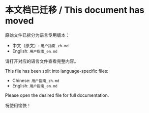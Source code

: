 # 本文档已迁移 / This document has moved

原始文件已拆分为语言专用版本：

- 中文（原文）: `用户指南_zh.md`
- English: `用户指南_en.md`

请打开对应的语言文件查看完整内容。

This file has been split into language-specific files:

- Chinese: `用户指南_zh.md`
- English: `用户指南_en.md`

Please open the desired file for full documentation.

祝使用愉快！
